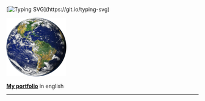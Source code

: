 
[![Typing SVG](https://readme-typing-svg.demolab.com?font=Fira+Code&pause=1000&color=1E8027&background=08310600&random=false&width=435&lines=I'm+Cl%C3%A1udio+Caldas+from+Brazil!)](https://git.io/typing-svg)

<img src="https://github.com/Claudio-Caldas/Portfolio/blob/main/img/earth-small.png"/>


<div style="display: inline">
<p><a href="https://claudio-caldas.github.io/Portfolio/english.html" target="_blank"><strong>My portfolio</strong></a> in english</p>
<hr>
 <!--  <p><strong>*** I'm studying now ***</strong></p> 
   <img  width='75' height='75' src="https://cdn.jsdelivr.net/gh/devicons/devicon@latest/icons/javascript/javascript-plain.svg" />
  <img width='75' height='75' src="https://img.icons8.com/?size=100&id=bzf0DqjXFHIW&format=png&color=000000" /> 
  
  <br><p><strong>*** My skills ***</strong></p> 
  <img width='75' height='75' src="https://cdn.jsdelivr.net/gh/devicons/devicon@latest/icons/html5/html5-original-wordmark.svg" />
  <img width='75' height='75' src="https://cdn.jsdelivr.net/gh/devicons/devicon@latest/icons/css3/css3-original-wordmark.svg" />
  <img width='75' height='75' src="https://cdn.jsdelivr.net/gh/devicons/devicon@latest/icons/gimp/gimp-original-wordmark.svg" />          
</div>

<hr>


<p>I'm musician too... <br>
  This is <a href="https://soundcloud.com/claudio-caldas/sets/between-imagination-and-reality?utm_source=clipboard&utm_medium=text&utm_campaign=social_sharing" target="_blank"> the  second</a> published EP! <br>
  This is <a href="https://soundcloud.com/claudio-caldas/sets/estudio-imid-volume-11" >the first</a> published EP! 
</p>

<!---
Claudio-Caldas/Claudio-Caldas is a ✨ special ✨ repository because its `README.md` (this file) appears on your GitHub profile.
You can click the Preview link to take a look at your changes.
--->
